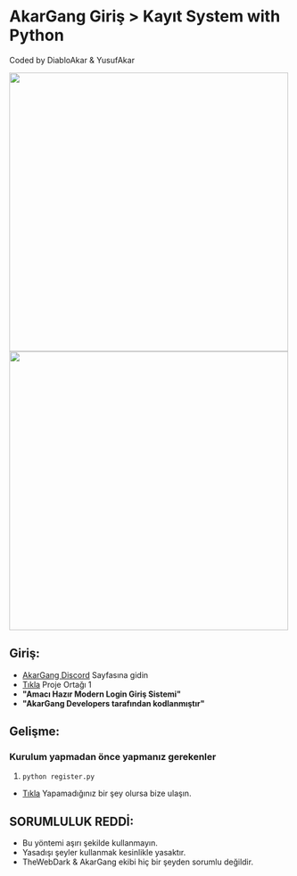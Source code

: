# AkarGang Giriş > Kayıt System with Python
Coded by DiabloAkar & YusufAkar

<img src="https://media.discordapp.net/attachments/860280965799870464/872048664145707018/standard_1.gif" width="500" />
<img src="https://cdn.discordapp.com/attachments/866798793639067699/877273714570457128/ysfffss.png" width="500" />

## Giriş:

- [AkarGang Discord](https://discord.gg/akargang) Sayfasına gidin
- [Tıkla](https://github.com/DiabloAkar) Proje Ortağı 1
-  **"Amacı Hazır Modern Login Giriş Sistemi"** 
-  **"AkarGang Developers tarafından kodlanmıştır"**

## Gelişme:

### Kurulum yapmadan önce yapmanız gerekenler
1. `python register.py`

-  [Tıkla](https://discord.gg/akargang) Yapamadığınız bir şey olursa bize ulaşın.


## SORUMLULUK REDDİ:
- Bu yöntemi aşırı şekilde kullanmayın.
 - Yasadışı şeyler kullanmak kesinlikle yasaktır.
 - TheWebDark & AkarGang ekibi hiç bir şeyden sorumlu değildir.



